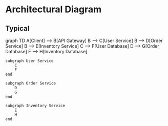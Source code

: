# Architectural Diagram 
## Typical 

graph TD
    A[Client] --> B[API Gateway]
    B --> C[User Service]
    B --> D[Order Service]
    B --> E[Inventory Service]
    C --> F[User Database]
    D --> G[Order Database]
    E --> H[Inventory Database]

    subgraph User Service
        C
        F
    end

    subgraph Order Service
        D
        G
    end

    subgraph Inventory Service
        E
        H
    end